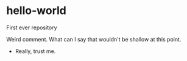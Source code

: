 # hello-world
First ever repository

Weird comment. What can I say that wouldn't be shallow at this point.
- Really, trust me. 

